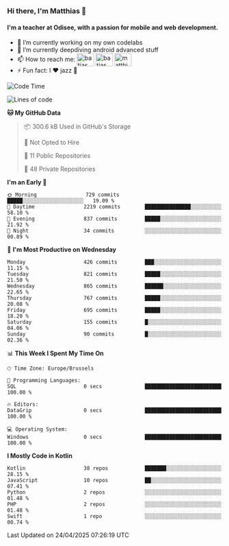 ### Hi there, I'm Matthias 👋

#### I'm a teacher at Odisee, with a passion for mobile and web development.

- 🔭 I’m currently working on my own codelabs
- 🌱 I’m currently deepdiving android advanced stuff
- 📫 How to reach me: <a href="https://dev.to/batjas" target="_blank"><img align="center" src="https://raw.githubusercontent.com/rahuldkjain/github-profile-readme-generator/master/src/images/icons/Social/devto.svg" alt="batjas" height="30" width="40" /></a>
<a href="https://twitter.com/batjas" target="_blank"><img align="center" src="https://raw.githubusercontent.com/rahuldkjain/github-profile-readme-generator/master/src/images/icons/Social/twitter.svg" alt="batjas" height="30" width="40" /></a>
<a href="https://linkedin.com/in/matthiasdruwé" target="_blank"><img align="center" src="https://raw.githubusercontent.com/rahuldkjain/github-profile-readme-generator/master/src/images/icons/Social/linked-in-alt.svg" alt="matthiasdruwé" height="30" width="40" /></a>
- ⚡ Fun fact: I ❤ jazz 🎷


<!--START_SECTION:waka-->
![Code Time](http://img.shields.io/badge/Code%20Time-1%2C424%20hrs-blue)

![Lines of code](https://img.shields.io/badge/From%20Hello%20World%20I%27ve%20Written-7.7%20million%20lines%20of%20code-blue)

**🐱 My GitHub Data** 

> 📦 300.6 kB Used in GitHub's Storage 
 > 
> 🚫 Not Opted to Hire
 > 
> 📜 11 Public Repositories 
 > 
> 🔑 48 Private Repositories 
 > 
**I'm an Early 🐤** 

```text
🌞 Morning                729 commits         █████░░░░░░░░░░░░░░░░░░░░   19.09 % 
🌆 Daytime                2219 commits        ███████████████░░░░░░░░░░   58.10 % 
🌃 Evening                837 commits         █████░░░░░░░░░░░░░░░░░░░░   21.92 % 
🌙 Night                  34 commits          ░░░░░░░░░░░░░░░░░░░░░░░░░   00.89 % 
```
📅 **I'm Most Productive on Wednesday** 

```text
Monday                   426 commits         ███░░░░░░░░░░░░░░░░░░░░░░   11.15 % 
Tuesday                  821 commits         █████░░░░░░░░░░░░░░░░░░░░   21.50 % 
Wednesday                865 commits         ██████░░░░░░░░░░░░░░░░░░░   22.65 % 
Thursday                 767 commits         █████░░░░░░░░░░░░░░░░░░░░   20.08 % 
Friday                   695 commits         █████░░░░░░░░░░░░░░░░░░░░   18.20 % 
Saturday                 155 commits         █░░░░░░░░░░░░░░░░░░░░░░░░   04.06 % 
Sunday                   90 commits          █░░░░░░░░░░░░░░░░░░░░░░░░   02.36 % 
```


📊 **This Week I Spent My Time On** 

```text
🕑︎ Time Zone: Europe/Brussels

💬 Programming Languages: 
SQL                      0 secs              █████████████████████████   100.00 % 

🔥 Editors: 
DataGrip                 0 secs              █████████████████████████   100.00 % 

💻 Operating System: 
Windows                  0 secs              █████████████████████████   100.00 % 
```

**I Mostly Code in Kotlin** 

```text
Kotlin                   38 repos            ███████░░░░░░░░░░░░░░░░░░   28.15 % 
JavaScript               10 repos            ██░░░░░░░░░░░░░░░░░░░░░░░   07.41 % 
Python                   2 repos             ░░░░░░░░░░░░░░░░░░░░░░░░░   01.48 % 
PHP                      2 repos             ░░░░░░░░░░░░░░░░░░░░░░░░░   01.48 % 
Swift                    1 repo              ░░░░░░░░░░░░░░░░░░░░░░░░░   00.74 % 
```




 Last Updated on 24/04/2025 07:26:19 UTC
<!--END_SECTION:waka-->
